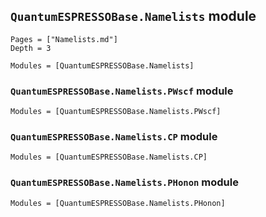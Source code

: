 ## `QuantumESPRESSOBase.Namelists` module

```@contents
Pages = ["Namelists.md"]
Depth = 3
```

```@autodocs
Modules = [QuantumESPRESSOBase.Namelists]
```

### `QuantumESPRESSOBase.Namelists.PWscf` module

```@autodocs
Modules = [QuantumESPRESSOBase.Namelists.PWscf]
```

### `QuantumESPRESSOBase.Namelists.CP` module

```@autodocs
Modules = [QuantumESPRESSOBase.Namelists.CP]
```

### `QuantumESPRESSOBase.Namelists.PHonon` module

```@autodocs
Modules = [QuantumESPRESSOBase.Namelists.PHonon]
```
